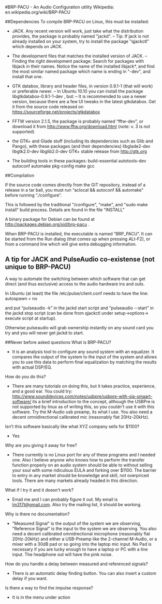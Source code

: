 #BRP-PACU - An Audio Configuration utility
Wikipedia: en.wikipedia.org/wiki/BRP-PACU

##Dependencies
To compile BRP-PACU on Linux, this must be installed:
* JACK. Any recent version will work, just take what the distribution provides, the package is probably named "jackd".
– Tip: If jack is not already installed on your system, try to install the package "qjackctl" which depends on JACK.

* The development files that matches the installed version of JACK.
– Finding the right development package: Search for packages with libjack in their names. Notice the name of the installed libjack*, and find the most similar named package which name is ending in "-dev", and install that one.

* GTK databox, library and header files, in version 0.9.1-1 (that will work) or preferable newer.
        – In Ubuntu 10.10 you can install the package libgtkdatabox-0.9.1-1-dev , but:
        – It is recommended to use a newer version, because there are a few UI tweaks in the latest gtkdatabox. Get it from the source code released on https://sourceforge.net/projects/gtkdatabox

* FFTW version 2.1.5, the package is probably named “fftw-dev”, or download it from http://www.fftw.org/download.html  (note: v. 3 is not supported)

* the GTK+ and Glade stuff (including its dependencies such as Glib and Pango), with these packages (and their dependencies)
	libglade2-dev
	libgtk2.0-dev
	libglib2.0-dev
	GTK+ stable release from http://gtk.org
* The building tools in these packages:
	build-essential
	autotools-dev
	autoconf
	automake
	pkg-config
	make
	gcc

##Compilation

If the source code comes directly from the GIT repository, instead of a release in a tar ball, you must run “aclocal && autoconf && automake” before running “./configure”.

This is followed by the traditional "/configure", "make", and "sudo make install" build process. Details are found in the file “INSTALL”

A binary package for Debian can be found at http://packages.debian.org/sid/brp-pacu .

When BRP-PACU is installed, the executable is named “BRP_PACU”. It can be started from the Run dialog (that comes up when pressing ALt-F2), or from a command line which will give extra debugging information.


## A tip for JACK and PulseAudio co-existense (not unique to BRP-PACU)

A way to automate the switching between which software that can get direct (and thus exclusive) access to the audio hardware ins and outs.

In Ubuntu (at least) the file /etc/pulse/client.conf needs to have the line:
autospawn = no

and put “pulseaudio -k” in the jackd start script and “pulseaudio --start” in the jackd stop script (can be done from qjackctl under setup->options-> execute script at startup).

Otherwise pulseaudio will grab ownership instantly on any sound card you try and you will never get jackd to start.

##Never before asked questions
What is BRP-PACU?
- It is an analysis tool to configure any sound system with an equalizer.  It compares the
   output of the system to the input of the system and allows you to use this data to
   perform final equalization by matching the results with actual DSP/EQ.

How do you do this?
- There are many tutorials on doing this, but it takes practice, experience, and a good
   ear.  You could try: http://www.sounddevices.com/notes/usbpre/usbpre-with-sia-smaart-software/
   its a brief introduction to the concept, although the USBPre is not supported by linux as of writing this,
   so you couldn't use it with this software.  Try the M-Audio usb preamp, its what I use.  You
   also need a decent omnidirectional calibrated mic (reasonably flat 20Hz-20kHz).

Isn't this software basically like what XYZ company sells for $1100?
- Yes

Why are you giving it away for free?
- There currently is no Linux port for any of these programs and I needed one.  Also I believe anyone who knows how to perform the transfer function properly on an audio system should be able to without selling your soul with some ridiculous EULA and forking over $1100.  The barrier to entry in any market should be knowledge and skill, not overpriced tools.  There are many
   markets already headed in this direction.

What if I try it and it doesn't work?
- Email me and I can probably figure it out.  My email is lm317t@gmail.com.  Also try the mailing list, it should be working.

Why is there no documentation?
- "Measured Signal" is the output of the system we are observing, "Reference Signal" is the input to the system we are observing. You also need a decent calibrated omnidrectional microphone (reasonably flat 20Hz-20kHz) and either a USB-Preamp like the 2-channel M-Audio, or a mixer with a 30dB pad or so going into the laptop mic input.  No Pad is necessary if you are lucky enough to have a laptop or PC with a line input.  The headphone out will have the pink noise.

How do you handle a delay between measured and referenced signals?
- There is an automatic delay finding button.  You can also insert a custom delay if you want.

Is there a way to find the impulse response?
- It is in the menu under action
